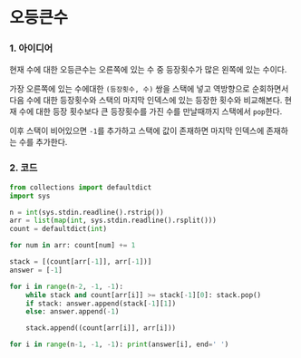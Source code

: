 # 오등큰수

### 1. 아이디어

현재 수에 대한 오등큰수는 오른쪽에 있는 수 중 등장횟수가 많은 왼쪽에 있는 수이다.<br/>

가장 오른쪽에 있는 수에대한 `(등장횟수, 수)` 쌍을 스택에 넣고 역방향으로 순회하면서 다음 수에 대한 등장횟수와  스택의 마지막 인덱스에 있는 등장한 횟수와 비교해본다. 현재 수에 대한 등장 횟수보다 큰 등장횟수를 가진 수를 만날때까지 스택에서 `pop`한다.<br/>

이후 스택이 비어있으면 `-1`를 추가하고 스택에 값이 존재하면 마지막 인덱스에 존재하는 수를 추가한다.<br/>

### 2. 코드

```python
from collections import defaultdict
import sys

n = int(sys.stdin.readline().rstrip())
arr = list(map(int, sys.stdin.readline().rsplit()))
count = defaultdict(int)

for num in arr: count[num] += 1

stack = [(count[arr[-1]], arr[-1])]
answer = [-1]

for i in range(n-2, -1, -1):
    while stack and count[arr[i]] >= stack[-1][0]: stack.pop()
    if stack: answer.append(stack[-1][1])
    else: answer.append(-1)

    stack.append((count[arr[i]], arr[i]))

for i in range(n-1, -1, -1): print(answer[i], end=' ')
```

